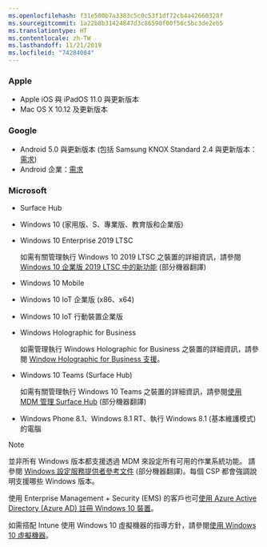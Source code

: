 ```yaml
---
ms.openlocfilehash: f31e500b7a3383c5c0c53f1df72cb4a42660328f
ms.sourcegitcommit: 1a22b8b31424847d3c86590f00f56c5bc3de2eb5
ms.translationtype: HT
ms.contentlocale: zh-TW
ms.lasthandoff: 11/21/2019
ms.locfileid: "74284084"
---
```



### <a name="apple"></a>Apple
- Apple iOS 與 iPadOS 11.0 與更新版本
- Mac OS X 10.12 及更新版本

### <a name="google"></a>Google
- Android 5.0 與更新版本 (包括 Samsung KNOX Standard 2.4 與更新版本：[需求](https://www.samsungknox.com/en/knox-platform/supported-devices/2.4+))
- Android 企業：[需求](https://support.google.com/work/android/topic/9428066)

### <a name="microsoft"></a>Microsoft

- Surface Hub
- Windows 10 (家用版、S、專業版、教育版和企業版)
- Windows 10 Enterprise 2019 LTSC

  如需有關管理執行 Windows 10 2019 LTSC 之裝置的詳細資訊，請參閱 [Windows 10 企業版 2019 LTSC 中的新功能](https://docs.microsoft.com/windows/whats-new/ltsc/whats-new-windows-10-2019) \(部分機器翻譯\)
  
- Windows 10 Mobile
- Windows 10 IoT 企業版 (x86、x64)
- Windows 10 IoT 行動裝置企業版
- Windows Holographic for Business

  如需管理執行 Windows Holographic for Business 之裝置的詳細資訊，請參閱 [Window Holographic for Business 支援](../fundamentals/windows-holographic-for-business.md)。

- Windows 10 Teams (Surface Hub)

   如需有關管理執行 Windows 10 Teams 之裝置的詳細資訊，請參閱[使用 MDM 管理 Surface Hub](https://docs.microsoft.com/surface-hub/manage-settings-with-mdm-for-surface-hub) \(部分機器翻譯\)
- Windows Phone 8.1、Windows 8.1 RT、執行 Windows 8.1 (基本維護模式) 的電腦

> [!NOTE]
> 並非所有 Windows 版本都支援透過 MDM 來設定所有可用的作業系統功能。 請參閱 [Windows 設定服務提供者參考文件](https://docs.microsoft.com/windows/configuration/provisioning-packages/how-it-pros-can-use-configuration-service-providers) \(部分機器翻譯\)。每個 CSP 都會強調說明支援哪些 Windows 版本。

使用 Enterprise Management + Security (EMS) 的客戶也可[使用 Azure Active Directory (Azure AD) 註冊 Windows 10 裝置](/intune/windows-enroll)。

如需搭配 Intune 使用 Windows 10 虛擬機器的指導方針，請參閱[使用 Windows 10 虛擬機器](../fundamentals/windows-10-virtual-machines.md)。

